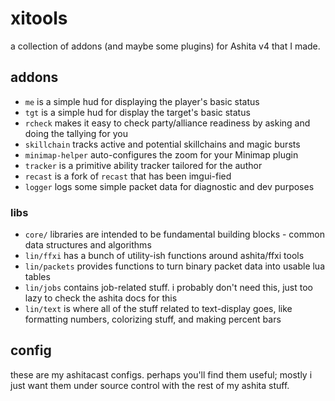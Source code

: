 # xitools
a collection of addons (and maybe some plugins) for Ashita v4 that I made.

## addons
- `me` is a simple hud for displaying the player's basic status
- `tgt` is a simple hud for display the target's basic status
- `rcheck` makes it easy to check party/alliance readiness by asking and doing
  the tallying for you
- `skillchain` tracks active and potential skillchains and magic bursts
- `minimap-helper` auto-configures the zoom for your Minimap plugin
- `tracker` is a primitive ability tracker tailored for the author
- `recast` is a fork of `recast` that has been imgui-fied
- `logger` logs some simple packet data for diagnostic and dev purposes

### libs
- `core/` libraries are intended to be fundamental building blocks - common data
  structures and algorithms
- `lin/ffxi` has a bunch of utility-ish functions around ashita/ffxi tools
- `lin/packets` provides functions to turn binary packet data into usable lua
  tables
- `lin/jobs` contains job-related stuff. i probably don't need this, just too
  lazy to check the ashita docs for this
- `lin/text` is where all of the stuff related to text-display goes, like
  formatting numbers, colorizing stuff, and making percent bars

## config
these are my ashitacast configs. perhaps you'll find them useful; mostly i just
want them under source control with the rest of my ashita stuff.
